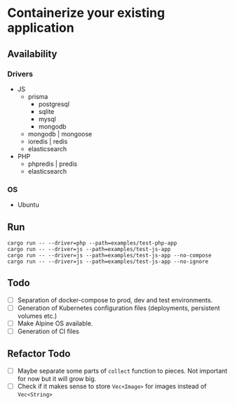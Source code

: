 # Containerize your existing application

## Availability

### Drivers

- JS
  - prisma
    - postgresql
    - sqlite
    - mysql
    - mongodb
  - mongodb | mongoose
  - ioredis | redis
  - elasticsearch
- PHP
  - phpredis | predis
  - elasticsearch

### OS

- Ubuntu

## Run

```
cargo run -- --driver=php --path=examples/test-php-app
cargo run -- --driver=js --path=examples/test-js-app
cargo run -- --driver=js --path=examples/test-js-app --no-compose
cargo run -- --driver=js --path=examples/test-js-app --no-ignore
```

## Todo

- [ ] Separation of docker-compose to prod, dev and test environments.
- [ ] Generation of Kubernetes configuration files (deployments, persistent
      volumes etc.)
- [ ] Make Alpine OS available.
- [ ] Generation of CI files

## Refactor Todo

- [ ] Maybe separate some parts of `collect` function to pieces. Not important for
      now but it will grow big.
- [ ] Check if it makes sense to store `Vec<Image>` for images instead of
      `Vec<String>`

